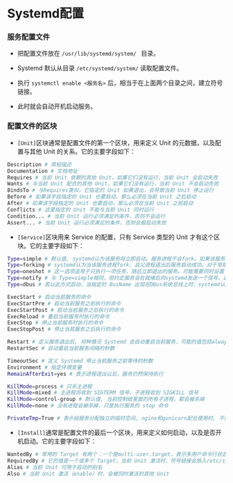 # Systemd配置

### 服务配置文件

- 把配置文件放在 `/usr/lib/systemd/system/ ` 目录。

- Systemd 默认从目录 `/etc/systemd/system/` 读取配置文件。

- 执行 `systemctl enable <服务名>` 后，相当于在上面两个目录之间，建立符号链接。

- 此时就会自动开机启动服务。

### 配置文件的区块

- `[Unit]`区块通常是配置文件的第一个区块，用来定义 Unit 的元数据，以及配置与其他 Unit 的关系。它的主要字段如下：

```bash
Description # 简短描述
Documentation # 文档地址
Requires # 当前 Unit 依赖的其他 Unit，如果它们没有运行，当前 Unit 会启动失败
Wants # 与当前 Unit 配合的其他 Unit，如果它们没有运行，当前 Unit 不会启动失败
BindsTo # 与Requires类似，它指定的 Unit 如果退出，会导致当前 Unit 停止运行
Before # 如果该字段指定的 Unit 也要启动，那么必须在当前 Unit 之后启动
After # 如果该字段指定的 Unit 也要启动，那么必须在当前 Unit 之前启动
Conflicts # 这里指定的 Unit 不能与当前 Unit 同时运行
Condition... # 当前 Unit 运行必须满足的条件，否则不会运行
Assert... # 当前 Unit 运行必须满足的条件，否则会报启动失败
```

- `[Service]`区块用来 Service 的配置，只有 Service 类型的 Unit 才有这个区块。它的主要字段如下：

```bash
Type=simple # 默认值, systemd认为该服务将立即启动。服务进程不会fork。如果该服务要启动其他服务，不要使用此类型启动，除非该服务是socket激活型。
Type=forking # systemd认为当该服务进程fork，且父进程退出后服务启动成功。对于常规的守护进程（daemon），除非你确定此启动方式无法满足需求，使用此类型启动即可。使用此启动类型应同时指定 PIDFile=，以便systemd能够跟踪服务的主进程。
Type=oneshot # 这一选项适用于只执行一项任务、随后立即退出的服务。可能需要同时设置 RemainAfterExit=yes使得systemd在服务进程退出之后仍然认为服务处于激活状态
Type=notify # 与 Type=simple相同，但约定服务会在就绪后向systemd发送一个信号。这一通知的实现由 libsystemd-daemon.so提供。
Type=dbus # 若以此方式启动，当指定的 BusName 出现在DBus系统总线上时，systemd认为服务就绪。

ExecStart # 启动当前服务的命令
ExecStartPre # 启动当前服务之前执行的命令
ExecStartPost # 启动当前服务之后执行的命令
ExecReload # 重启当前服务时执行的命令
ExecStop # 停止当前服务时执行的命令
ExecStopPost # 停止当其服务之后执行的命令

Restart # 定义服务退出后, 何种情况 Systemd 会自动重启当前服务，可能的值包括always（总是重启）、on-success(正常退出则重启)、on-failure(非正常退出后重启)、on-abnormal、on-abort、on-watchdog
RestartSec # 自动重启当前服务间隔的秒数

TimeoutSec # 定义 Systemd 停止当前服务之前等待的秒数
Environment # 指定环境变量
RemainAfterExit=yes # 表示进程退出以后，服务仍然保持执行

KillMode=process # 只杀主进程
KillMode=mixed # 主进程将收到 SIGTERM 信号，子进程收到 SIGKILL 信号
KillMode=control-group # 默认值, 当前控制组里面的所有子进程，都会被杀掉
KillMode=none # 没有进程会被杀掉，只是执行服务的 stop 命令

PrivateTmp=True # 表示给服务分配独立的临时空间, nginx和gunicorn配合使用时, 不要开启
```

- `[Install]`通常是配置文件的最后一个区块，用来定义如何启动，以及是否开机启动。它的主要字段如下：

```bash
WantedBy # 常用的 Target 有两个：一个是multi-user.target，表示多用户命令行状态；另一个是graphical.target，表示图形用户状态，它依赖于multi-user.target
RequiredBy # 它的值是一个或多个 Target，当前 Unit 激活时，符号链接会放入/etc/systemd/system目录下面以 Target 名 + .required后缀构成的子目录中
Alias # 当前 Unit 可用于启动的别名
Also # 当前 Unit 激活（enable）时，会被同时激活的其他 Unit
```

